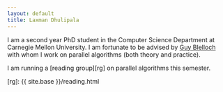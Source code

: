 ```yaml
---
layout: default
title: Laxman Dhulipala
---
```


I am a second year PhD student in the Computer Science Department at Carnegie Mellon University. I am fortunate to be advised by [Guy Blelloch][guy] with whom I work on parallel algorithms (both theory and practice). 

I am running a [reading group][rg] on parallel algorithms this semester. 

[guy]: http://www.cs.cmu.edu/~guyb/
[rg]: {{ site.base }}/reading.html
